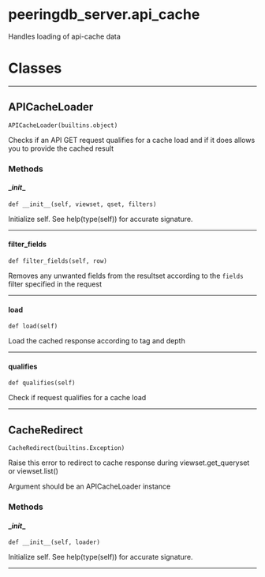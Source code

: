 # peeringdb_server.api_cache

Handles loading of api-cache data

# Classes
---

## APICacheLoader

```
APICacheLoader(builtins.object)
```

Checks if an API GET request qualifies for a cache load
and if it does allows you to provide the cached result


### Methods

#### \__init__
`def __init__(self, viewset, qset, filters)`

Initialize self.  See help(type(self)) for accurate signature.

---
#### filter_fields
`def filter_fields(self, row)`

Removes any unwanted fields from the resultset
according to the `fields` filter specified in the request

---
#### load
`def load(self)`

Load the cached response according to tag and depth

---
#### qualifies
`def qualifies(self)`

Check if request qualifies for a cache load

---

## CacheRedirect

```
CacheRedirect(builtins.Exception)
```

Raise this error to redirect to cache response during viewset.get_queryset
or viewset.list()

Argument should be an APICacheLoader instance


### Methods

#### \__init__
`def __init__(self, loader)`

Initialize self.  See help(type(self)) for accurate signature.

---
